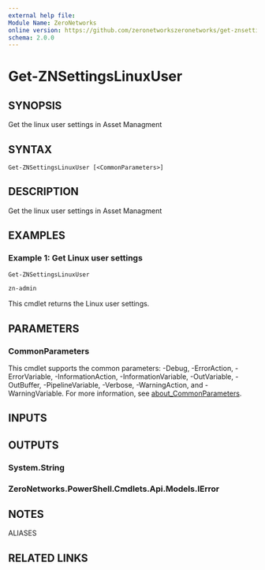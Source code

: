 ```yaml
---
external help file:
Module Name: ZeroNetworks
online version: https://github.com/zeronetworkszeronetworks/get-znsettingslinuxuser
schema: 2.0.0
---
```


# Get-ZNSettingsLinuxUser

## SYNOPSIS
Get the linux user settings in Asset Managment

## SYNTAX

```
Get-ZNSettingsLinuxUser [<CommonParameters>]
```

## DESCRIPTION
Get the linux user settings in Asset Managment

## EXAMPLES

### Example 1: Get Linux user settings
```powershell
Get-ZNSettingsLinuxUser

zn-admin
```

This cmdlet returns the Linux user settings.

## PARAMETERS

### CommonParameters
This cmdlet supports the common parameters: -Debug, -ErrorAction, -ErrorVariable, -InformationAction, -InformationVariable, -OutVariable, -OutBuffer, -PipelineVariable, -Verbose, -WarningAction, and -WarningVariable. For more information, see [about_CommonParameters](http://go.microsoft.com/fwlink/?LinkID=113216).

## INPUTS

## OUTPUTS

### System.String

### ZeroNetworks.PowerShell.Cmdlets.Api.Models.IError

## NOTES

ALIASES

## RELATED LINKS

